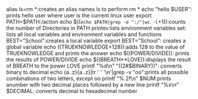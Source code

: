 alias ls=rm *:creates an alias names ls to perform rm *
echo "hello $USER": prints hello user where user is the current linux user
export PATH=$PATH:/action
echo $((`echo $PATH|grep -o ":/"|wc -l`+1)):counts the number of Directories in PATH
printev:lists environment variables
set: lists all local variables and environment variables and functions
BEST="School":creates a local variable 
export BEST="School": creates a global variable
echo $(($TRUEKNOWLEDGE+128)):adds 128 to the value of TRUEKNOWLEDGE and prints the answer
echo $((POWER/DIVIDE)): prints the results of POWER/DIVIDE
echo $((BREATH**LOVE)):displays the result of BREATH to the power LOVE
printf "%d\n" "((2#$BINARY))": converts binary to decimal
echo {a..z}{a..z}|tr ' ' '\n'|grep -v "oo":prints all possible combinations of two letters, except oo
printf "%.2f\n" $NUM:prints anumber with two decimal places followed by a new line
printf "%x\n" $DECIMAL: converts decimal to hexadecimal number
